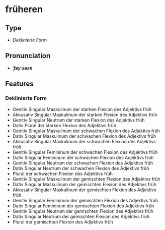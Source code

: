 # früheren
## Type
- _Deklinierte Form_
## Pronunciation
- **_ˈfʁyːəʁən_**
## Features
### Deklinierte Form
- Genitiv Singular Maskulinum der starken Flexion des Adjektivs früh
- Akkusativ Singular Maskulinum der starken Flexion des Adjektivs früh
- Genitiv Singular Neutrum der starken Flexion des Adjektivs früh
- Dativ Plural der starken Flexion des Adjektivs früh
- Genitiv Singular Maskulinum der schwachen Flexion des Adjektivs früh
- Dativ Singular Maskulinum der schwachen Flexion des Adjektivs früh
- Akkusativ Singular Maskulinum der schwachen Flexion des Adjektivs früh
- Genitiv Singular Femininum der schwachen Flexion des Adjektivs früh
- Dativ Singular Femininum der schwachen Flexion des Adjektivs früh
- Genitiv Singular Neutrum der schwachen Flexion des Adjektivs früh
- Dativ Singular Neutrum der schwachen Flexion des Adjektivs früh
- Plural der schwachen Flexion des Adjektivs früh
- Genitiv Singular Maskulinum der gemischten Flexion des Adjektivs früh
- Dativ Singular Maskulinum der gemischten Flexion des Adjektivs früh
- Akkusativ Singular Maskulinum der gemischten Flexion des Adjektivs früh
- Genitiv Singular Femininum der gemischten Flexion des Adjektivs früh
- Dativ Singular Femininum der gemischten Flexion des Adjektivs früh
- Genitiv Singular Neutrum der gemischten Flexion des Adjektivs früh
- Dativ Singular Neutrum der gemischten Flexion des Adjektivs früh
- Plural der gemischten Flexion des Adjektivs früh
